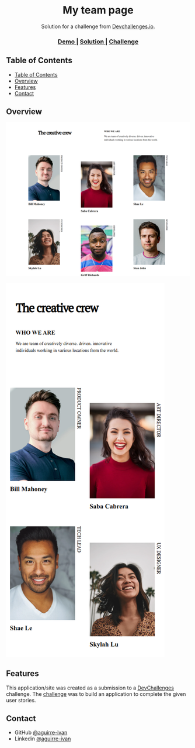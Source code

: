 <!-- Please update value in the {}  -->

<h1 align="center">My team page</h1>

<div align="center">
   Solution for a challenge from  <a href="http://devchallenges.io" target="_blank">Devchallenges.io</a>.
</div>

<div align="center">
  <h3>
    <a href="https://aguirre-ivan.github.io/responsive-web-developer/my-team-page">
      Demo
    </a>
    <span> | </span>
    <a href="https://devchallenges.io/solutions/8CLTSOkNmVhkAKJYUJQL">
      Solution
    </a>
    <span> | </span>
    <a href="https://devchallenges.io/challenges/hhmesazsqgKXrTkYkt0U">
      Challenge
    </a>
  </h3>
</div>

<!-- TABLE OF CONTENTS -->

## Table of Contents

- [Table of Contents](#table-of-contents)
- [Overview](#overview)
- [Features](#features)
- [Contact](#contact)

<!-- OVERVIEW -->

## Overview

![screenshot](my-team-page.png)

![screenshot](my-team-page-mobile.png)

## Features

<!-- List the features of your application or follow the template. Don't share the figma file here :) -->

This application/site was created as a submission to a [DevChallenges](https://devchallenges.io/challenges) challenge. The [challenge](https://devchallenges.io/challenges/hhmesazsqgKXrTkYkt0U) was to build an application to complete the given user stories.

## Contact

- GitHub [@aguirre-ivan](https://github.com/aguirre-ivan)
- Linkedin [@aguirre-ivan](https://www.linkedin.com/in/aguirre-ivan/)
